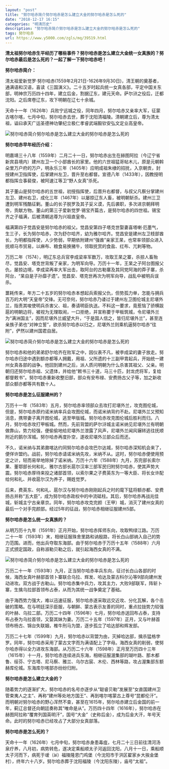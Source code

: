 ```yaml
---
layout: "post"
title: "努尔哈赤简介努尔哈赤是怎么建立大金的努尔哈赤是怎么死的"
date: "2018-12-17 16:15"
categories: "明清历史"
description: "努尔哈赤简介努尔哈赤是怎么建立大金的努尔哈赤是怎么死的"
tags: 努尔哈赤
url: https://www.y5000.com/zgls/mq/39519.html
---
```






**清太祖努尔哈赤生平经历了哪些事件？努尔哈赤是怎么建立大金统一女真族的？努尔哈赤最后是怎么死的？一起了解一下努尔哈赤吧！**

 **努尔哈赤简介：**

清太祖爱新觉罗·努尔哈赤(1559年2月21日-1626年9月30日)，清王朝的奠基者，通满语和汉语，喜读《三国演义》。二十五岁时起兵统一女真各部，平定中国关东部，明神宗万历四十四年，建立后金，割据辽东，建元天命。萨尔浒之役后，迁都沈阳。之后席卷辽东，攻下明朝在辽七十余城。

天命十一年（1626年）兵败宁远城之役，同年四月，努尔哈赤又亲率大军，征蒙古喀尔喀，七月中旬，努尔哈赤去世，葬于沈阳清福陵。清朝建立后，尊为清太祖，谥曰承天广运圣德神功肇纪立极仁孝睿武端毅钦安弘文定业高皇帝。

![努尔哈赤简介努尔哈赤是怎么建立大金的努尔哈赤是怎么死的](https://img.y5000.com/uploads/allimg/190102/a54e72c3a43de42b8d3d03c8d3878666.jpg)

 **努尔哈赤早年经历介绍：**  

明嘉靖三十八年（1559年）二月二十一日，努尔哈赤出生在赫图阿拉（今辽宁省新宾县境内）建州左卫一个小部酋长的家里。他的六世祖猛哥帖木儿，原是元朝斡朵里万户府的万户，明永乐三年（1405年）应明成祖朱棣的招抚，入京朝贡，封授建州卫指挥使，后掌建州左卫，晋升至右都督。宣德八年（1433年），因教授明都指挥佥事裴俊，被阿速江等卫“野人女真”杀死。

其子董山是努尔哈赤的五世祖，初授指挥使，后晋升右都督，与叔父凡察分掌建州左卫、建州右卫，成化三年（1467年）以屡掠辽东人畜，被明朝斩杀。建州三卫遭到明军残酷征剿。董山的长子脱罗及其子妥义谟，先后袭职，多次进京朝拜明帝，贡献方物。董山的第三子爱新觉罗·锡宝齐篇古，是努尔哈赤的四世祖。锡宝齐之子福满，后被清朝追尊为兴祖直皇帝。

福满第四子觉昌安是努尔哈赤的祖父。觉昌安第四子塔克世娶妻喜塔喇·厄墨气，生三子，长为努尔哈赤，次为舒尔哈齐，幼为雅尔哈齐。觉昌安是建州左卫枝部酋长，为明都指挥使，人少势弱，早期依附建州“强酋”亲家王杲，也常率领部众进入抚顺马市贸易，以麻布、粮食易换猪牛，领取抚赏的食盐、红布、兀剌等物。

万历二年（1574），明辽东总兵官李成梁率军数万，攻取王杲之寨，杀掠人畜殆尽，觉昌安、塔克世背叛了亲家，为明军向导。万历十一年，王杲之子阿台图报父仇，屡掠边境，李成梁再率大军出击，取阿台的古勒寨及其同党阿海的莽子寨，杀阿台，“杲自是子孙靡孑遗”。觉昌安、塔克世再次为明军向导，战乱中被明兵误杀。

噩耗传来，年方二十五岁的努尔哈赤本想起兵索报父仇，但势孤力单，怎能与拥兵百万的大明“天皇帝”交锋。无可奈何，努尔哈赤乃诿过于建州左卫图伦城主尼堪外兰，指责其唆使明兵杀害父、祖，奏请明臣执送。不料这一要求，竟惹恼了骄横跋扈的明朝边将，被视为无理取闹，一口拒绝，并宣称要于甲板筑城，令尼堪外兰为“满洲国主”，因而尼堪外兰威望大升，“于是国人信之，皆归尼堪外兰”，甚至连亲族子弟也“对神立誓”，欲杀努尔哈赤以归之，尼堪外兰则乘机逼努尔哈赤“往附”，俨然以建州国君自居。

![努尔哈赤简介努尔哈赤是怎么建立大金的努尔哈赤是怎么死的](https://img.y5000.com/uploads/allimg/190102/7c123102f1d54eeda63f850a4ae3f8fe.jpg)

努尔哈赤和他的弟弟舒尔哈齐在败军之中，因仪表不凡，被李成梁的妻子放走。努尔哈赤归途中遇到额亦都等人拥戴，用祖、父所遗的十三副甲胄起兵，开始统一建州女真各部的战争。他回到建州之后，派人质问明朝为什么杀害其祖父、父亲。明朝归还努尔哈赤祖、父遗体，并给他“敕书三十道，马三十匹，封龙虎将军，复给都督敕书”。努尔哈赤重新收整旧部，部众有安布禄、安费扬古父子等，加之新收部众额亦都等共有数十人。

 **努尔哈赤是怎么征服建州的？**

万历十一年（1583年）五月，努尔哈赤率领部众去攻打尼堪外兰，攻克图伦城，但是，努尔哈赤原约诺米纳率兵会攻图伦城，而诺米纳背约不赴。尼堪外兰又预知消息，携带妻子离开图伦城，逃至甲版城。努尔哈赤攻克图伦城后胜利而归。八月，努尔哈赤攻打甲板城。然而，先前背盟的萨尔浒城主诺米纳见尼堪外兰有明朝做靠山，势力较强，便偷偷地给尼堪外兰泄露了风声，尼堪外兰闻风辗转逃往抚顺附近的鹅尔浑城。努尔哈赤再度扑空，遂收尼堪外兰部众后而还。

不久，诺米纳与其弟鼐喀达约同努尔哈赤会攻巴尔达城，努尔哈赤深知机会来了，便佯许盟约。战前，努尔哈赤请诺米纳先攻，米纳不从。这时，努尔哈赤便使用预定之计，轻而易举地除掉了诺米纳。万历十六年（1588年）九月，苏完部长索尔果、董鄂部长何和礼、雅尔古部长扈尔汉率三部军民归附努尔哈赤，使其声势大震。努尔哈赤厚待来投之诸部首领，以索尔果之子费英东为一等大臣、将长女许配给何和礼、并收扈尔汉为养子，赐姓觉罗。

后来，费英东、何和礼、扈尔汉与努尔哈赤刚刚起兵之时的麾下猛将额亦都、安费扬古并称“五大臣”，成为努尔哈赤政权中的中流砥柱。其后，努尔哈赤再战兆佳城，斩城主宁古亲章京。同年，努尔哈赤攻克完颜（王甲）城，消灭了建州女真的最后一个对手完颜部。经过5年的征战，努尔哈赤相继征服建州5部。

 **努尔哈赤是怎么统一女真族的？**

从明万历十九年（1591年）正月开始，努尔哈赤挥师东向，攻取鸭绿江路。万历二十一年（1593年）末，相继征服珠舍里路和讷殷路，将长白山部纳入自己的势力范围。进而，他出兵夺取东海部。由于努尔哈赤于万历十五年（1588年）六月正式颁定国政，自称淑勒贝勒之后，就引起海西女真的不满。

![努尔哈赤简介努尔哈赤是怎么建立大金的努尔哈赤是怎么死的](https://img.y5000.com/uploads/allimg/190102/9b780fea021b667fb37f2ee09641a6de.jpg)

万历二十一年（1593年）九月，正当努尔哈赤率兵东向，征讨长白山各部的时候，海西女真叶赫部首领卜寨联合乌拉、辉发、哈达及蒙古科尔沁等9部向建州发动进攻。双方战于古勒山。努尔哈赤集中兵力，攻其主力，大败9部联军，阵斩卜寨，生擒乌拉部首领布占泰，从而为其统一战争奠定了基础。

由于海西势力强大，难以迅速征服，努尔哈赤遂采取远交近攻、分化瓦解，各个击破的策略。在与明廷深示臣服，与朝鲜、蒙古表示友善的同时，重点拉拢势力较强的叶赫、乌拉二部。万历二十四年（1596年）七月，努尔哈赤送回布占泰，支持布占泰为乌拉首领，又娶其妹为妻。万历二十五年（1597年）正月，又与叶赫首领布杨古、锦台失联姻，椎牛刑马为盟，逐步孤立了哈达部和辉发部。

万历二十七年（1599年）九月，努尔哈赤以背盟为由，灭掉哈达部，擒杀猛格孛罗。同年，努尔哈赤采用了蒙古文字而为满语配上了字母。海西女真的削弱，使努尔哈赤得以全力进攻东海部。从万历二十六年（1598年）正月至万历四十三年（1615年）十一月，努尔哈赤连续进兵东海，相继征服渥集部的瑚叶路、那木都鲁、绥芬、宁古塔、尼马察、雅兰、乌尔古宸、木伦、西林等路，攻占渥集部东额赫库伦城。东海库尔喀部亦纷纷归附。

 **努尔哈赤是怎么建立大金的？**

随着势力的逐渐扩大，努尔哈赤的名号亦逐步从“聪睿贝勒”发展至“女直国建州卫管束夷人之主”、再称“建州等处地方国王”、再到喀尔喀蒙古上尊号“昆都伦汗”。而明朝对努尔哈赤的野心浑然不查，甚至在1615年，努尔哈赤建立后金国的前一年，蓟辽总督还向朝廷奏称其“唯命是从”。万历四十四年（1616年），努尔哈赤在赫图阿拉称“覆育列国英明汗”，国号“大金”（史称后金），成为后金大汗，年号天命。此时的努尔哈赤已经攻占了大部分女真部落。  

 **努尔哈赤是怎么死的？**

天命十一年（1626年）七月中旬，努尔哈赤身患毒疽，七月二十三日前往清河汤泉疗养，八月初，病势转危，遂决定乘船顺太子河返回沈阳，八月十一日，乘船顺太子河而下，病死于叆（ài）福陵隆恩门鸡堡（今沈阳市于洪区翟家乡大挨金堡村），终年六十八岁。努尔哈赤葬于沈阳福陵（今沈阳东陵），庙号“太祖”。
